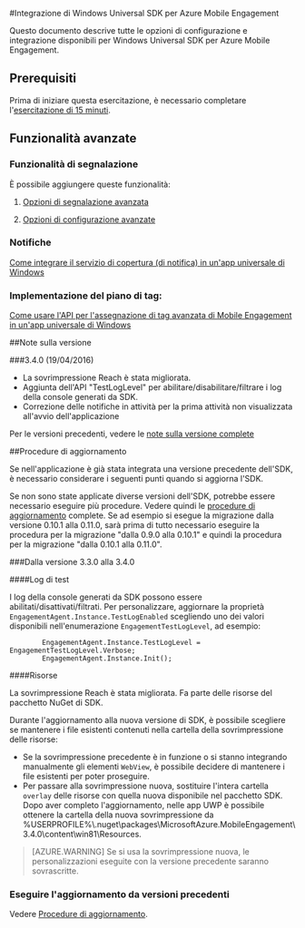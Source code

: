 <properties
	pageTitle="Integrazione di Windows Universal SDK"
	description="Integrazione di Windows Universal per SDK per Azure Mobile Engagement" 									
	services="mobile-engagement"
	documentationCenter="mobile"
	authors="piyushjo"
	manager="dwrede"
	editor="" />

<tags
	ms.service="mobile-engagement"
	ms.workload="mobile"
	ms.tgt_pltfrm="mobile-windows-store"
	ms.devlang="dotnet"
	ms.topic="article"
	ms.date="08/12/2016"
	ms.author="piyushjo;ricksal" />

#Integrazione di Windows Universal SDK per Azure Mobile Engagement

Questo documento descrive tutte le opzioni di configurazione e integrazione disponibili per Windows Universal SDK per Azure Mobile Engagement.

## Prerequisiti

Prima di iniziare questa esercitazione, è necessario completare l'[esercitazione di 15 minuti](mobile-engagement-windows-store-dotnet-get-started.md).

## Funzionalità avanzate

### Funzionalità di segnalazione
È possibile aggiungere queste funzionalità:

1. [Opzioni di segnalazione avanzata](mobile-engagement-windows-store-advanced-reporting.md)

2. [Opzioni di configurazione avanzate](mobile-engagement-windows-store-advanced-configuration.md)

### Notifiche

[Come integrare il servizio di copertura (di notifica) in un'app universale di Windows](mobile-engagement-windows-store-integrate-engagement-reach.md)

### Implementazione del piano di tag:

[Come usare l'API per l'assegnazione di tag avanzata di Mobile Engagement in un'app universale di Windows](mobile-engagement-windows-store-use-engagement-api.md)

##Note sulla versione

###3\.4.0 (19/04/2016)

-   La sovrimpressione Reach è stata migliorata.
-   Aggiunta dell'API "TestLogLevel" per abilitare/disabilitare/filtrare i log della console generati da SDK.
-   Correzione delle notifiche in attività per la prima attività non visualizzata all'avvio dell'applicazione

Per le versioni precedenti, vedere le [note sulla versione complete](mobile-engagement-windows-store-release-notes.md)

##Procedure di aggiornamento

Se nell'applicazione è già stata integrata una versione precedente dell'SDK, è necessario considerare i seguenti punti quando si aggiorna l'SDK.

Se non sono state applicate diverse versioni dell'SDK, potrebbe essere necessario eseguire più procedure. Vedere quindi le [procedure di aggiornamento](mobile-engagement-windows-store-upgrade-procedure.md) complete. Se ad esempio si esegue la migrazione dalla versione 0.10.1 alla 0.11.0, sarà prima di tutto necessario eseguire la procedura per la migrazione "dalla 0.9.0 alla 0.10.1" e quindi la procedura per la migrazione "dalla 0.10.1 alla 0.11.0".

###Dalla versione 3.3.0 alla 3.4.0

####Log di test

I log della console generati da SDK possono essere abilitati/disattivati/filtrati. Per personalizzare, aggiornare la proprietà `EngagementAgent.Instance.TestLogEnabled` scegliendo uno dei valori disponibili nell'enumerazione `EngagementTestLogLevel`, ad esempio:

			EngagementAgent.Instance.TestLogLevel = EngagementTestLogLevel.Verbose;
			EngagementAgent.Instance.Init();

####Risorse

La sovrimpressione Reach è stata migliorata. Fa parte delle risorse del pacchetto NuGet di SDK.

Durante l'aggiornamento alla nuova versione di SDK, è possibile scegliere se mantenere i file esistenti contenuti nella cartella della sovrimpressione delle risorse:

* Se la sovrimpressione precedente è in funzione o si stanno integrando manualmente gli elementi `WebView`, è possibile decidere di mantenere i file esistenti per poter proseguire.
* Per passare alla sovrimpressione nuova, sostituire l'intera cartella `overlay` delle risorse con quella nuova disponibile nel pacchetto SDK. Dopo aver completo l'aggiornamento, nelle app UWP è possibile ottenere la cartella della nuova sovrimpressione da %USERPROFILE%\\.nuget\\packages\\MicrosoftAzure.MobileEngagement\\3.4.0\\content\\win81\\Resources.

> [AZURE.WARNING] Se si usa la sovrimpressione nuova, le personalizzazioni eseguite con la versione precedente saranno sovrascritte.

### Eseguire l'aggiornamento da versioni precedenti

Vedere [Procedure di aggiornamento](mobile-engagement-windows-store-upgrade-procedure.md).

<!---HONumber=AcomDC_0817_2016-->